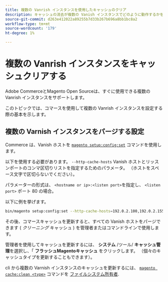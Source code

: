```yaml
---
title: 複数の Vanrish インスタンスを使用したキャッシュのクリア
description: キャッシュの消去が複数の Vanish インスタンスでどのように動作するかを説明します。
source-git-commit: d263e412022a89255b7d33b267b696a8bb1bc8a2
workflow-type: tm+mt
source-wordcount: '179'
ht-degree: 1%

---
```



# 複数の Vanrish インスタンスをキャッシュクリアする

Adobe CommerceとMagento Open Sourceは、すぐに使用できる複数の Vanrish インスタンスをサポートします。

このトピックでは、コマースを使用して複数の Vanrish インスタンスを設定する際の基本を示します。

## 複数の Varnish インスタンスをパージする設定

Commerce は、Vanish ホストを [`magento setup:config:set`](../../installation/tutorials/deployment.md) コマンドを使用します。

以下を使用する必要があります。 `--http-cache-hosts` Vanish ホストとリッスンポートのコンマ区切りリストを指定するためのパラメータ。 （ホストをスペース文字で区切らないでください）。

パラメーターの形式は、 `<hostname or ip>:<listen port>`を指定し、 `<listen port>` ポート 80 の場合。

以下に例を挙げます。

```bash
bin/magento setup:config:set --http-cache-hosts=192.0.2.100,192.0.2.155:8080
```

その後、コマースキャッシュを更新すると、すべての Vanish ホストをパージできます ( _クリーニング_ キャッシュ ) を管理者またはコマンドラインで使用します。

管理者を使用してキャッシュを更新するには、 **システム** /ツール/ **キャッシュ管理**&#x200B;を選択し、「 **フラッシュMagentoキャッシュ** をクリックします。 （個々のキャッシュタイプを更新することもできます）。

cli から複数の Varnish インスタンスのキャッシュを更新するには、 [`magento cache:clean <type>`](../cli/manage-cache.md#clean-and-flush-cache-types) コマンドを [ファイルシステム所有者](../../installation/prerequisites/file-system/overview.md).
